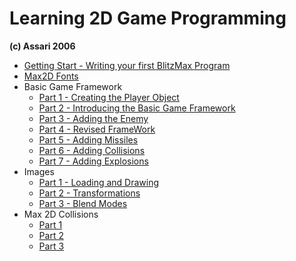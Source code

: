 # Learning 2D Game Programming
**(c) Assari 2006**

* [Getting Start - Writing your first BlitzMax Program](learning-2d-game-programming/Learning-2D-Game-Programming-Getting-Started-Writing-your-first-BlitzMax-Program.pdf)
* [Max2D Fonts](learning-2d-game-programming/Learning-2D-Game-Programming-Max2D-Fonts.pdf)
* Basic Game Framework
  * [Part 1 - Creating the Player Object](learning-2d-game-programming/Learning-2D-Game-Programming-Basic-Framework-Part1-Creating-the-Player-Object.pdf)
  * [Part 2 - Introducing the Basic Game Framework](learning-2d-game-programming/Learning-2D-Game-Programming-Basic-Framework-Part2-Introducing-the-Basic-Game-Framework.pdf)
  * [Part 3 - Adding the Enemy](learning-2d-game-programming/Learning-2D-Game-Programming-Basic-Framework-Part3-Adding-the-Enemy.pdf)
  * [Part 4 - Revised FrameWork](learning-2d-game-programming/Learning-2D-Game-Programming-Basic-Framework-Part4-Revised-Framework.pdf)
  * [Part 5 - Adding Missiles](learning-2d-game-programming/Learning-2D-Game-Programming-Basic-Framework-Part5-Adding-Missiles.pdf)
  * [Part 6 - Adding Collisions](learning-2d-game-programming/Learning-2D-Game-Programming-Basic-Framework-Part6-Adding-Collisions.pdf)
  * [Part 7 - Adding Explosions](learning-2d-game-programming/Learning-2D-Game-Programming-Basic-Framework-Part7-Adding-Explosions.pdf)
* Images
  * [Part 1 - Loading and Drawing](learning-2d-game-programming/Learning-2D-Game-Programming-Images-Part1-Loading-and-Drawing.pdf)
  * [Part 2 - Transformations](learning-2d-game-programming/Learning-2D-Game-Programming-Images-Part2-Transformations.pdf)
  * [Part 3 - Blend Modes](learning-2d-game-programming/Learning-2D-Game-Programming-Images-Part3-Blend-Modes.pdf)
* Max 2D Collisions
  * [Part 1](learning-2d-game-programming/Learning-2D-Game-Programming-Max2D-Collision-Part1.pdf)
  * [Part 2](learning-2d-game-programming/Learning-2D-Game-Programming-Max2D-Collision-Part2.pdf)
  * [Part 3](learning-2d-game-programming/Learning-2D-Game-Programming-Max2D-Collision-Part3.pdf)


